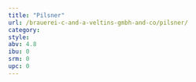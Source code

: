 ```yaml
---
title: "Pilsner"
url: /brauerei-c-and-a-veltins-gmbh-and-co/pilsner/
category: 
style: 
abv: 4.8
ibu: 0
srm: 0
upc: 0
---
```


